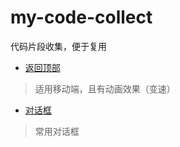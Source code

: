 # my-code-collect
代码片段收集，便于复用

- [返回顶部](http://www.seeu.cloud/my-code-collect/gotop.html)
>适用移动端，且有动画效果（变速）

- [对话框](http://www.seeu.cloud/my-code-collect/css-secreter-demo1.html)
>常用对话框
